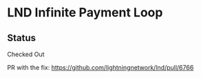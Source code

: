 # LND Infinite Payment Loop

## Status
Checked Out

PR with the fix: https://github.com/lightningnetwork/lnd/pull/6766
